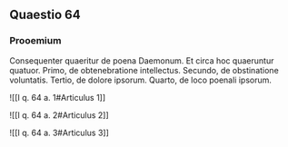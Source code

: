 ## Quaestio 64

### Prooemium

Consequenter quaeritur de poena Daemonum. Et circa hoc quaeruntur quatuor. Primo, de obtenebratione intellectus. Secundo, de obstinatione voluntatis. Tertio, de dolore ipsorum. Quarto, de loco poenali ipsorum.

![[I q. 64 a. 1#Articulus 1]]

![[I q. 64 a. 2#Articulus 2]]

![[I q. 64 a. 3#Articulus 3]]

